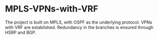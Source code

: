 # MPLS-VPNs-with-VRF
The project is built on MPLS, with OSPF as the underlying protocol. VPNs with VRF are established. Redundancy in the branches is ensured through HSRP and BGP.

